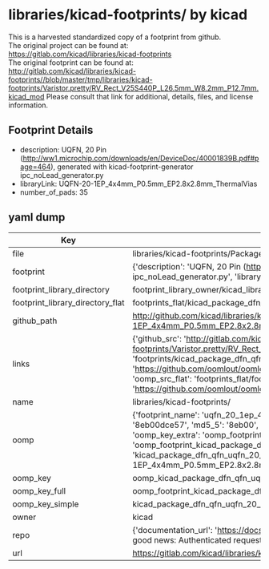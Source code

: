 # libraries/kicad-footprints/ by kicad  
This is a harvested standardized copy of a footprint from github.  
The original project can be found at:  
https://gitlab.com/kicad/libraries/kicad-footprints  
The original footprint can be found at:
http://gitlab.com/kicad/libraries/kicad-footprints//blob/master/tmp/libraries/kicad-footprints/Varistor.pretty/RV_Rect_V25S440P_L26.5mm_W8.2mm_P12.7mm.kicad_mod
Please consult that link for additional, details, files, and license information.  
## Footprint Details
* description: UQFN, 20 Pin (http://ww1.microchip.com/downloads/en/DeviceDoc/40001839B.pdf#page=464), generated with kicad-footprint-generator ipc_noLead_generator.py  
* libraryLink: UQFN-20-1EP_4x4mm_P0.5mm_EP2.8x2.8mm_ThermalVias  
* number_of_pads: 35  
## yaml dump  
| Key | Value |  
| --- | --- |  
| file | libraries/kicad-footprints/Package_DFN_QFN.pretty/UQFN-20-1EP_4x4mm_P0.5mm_EP2.8x2.8mm_ThermalVias.kicad_mod |  
| footprint | {'description': 'UQFN, 20 Pin (http://ww1.microchip.com/downloads/en/DeviceDoc/40001839B.pdf#page=464), generated with kicad-footprint-generator ipc_noLead_generator.py', 'libraryLink': 'UQFN-20-1EP_4x4mm_P0.5mm_EP2.8x2.8mm_ThermalVias', 'number_of_pads': 35} |  
| footprint_library_directory | footprint_library_owner/kicad_libraries/kicad-footprints/ |  
| footprint_library_directory_flat | footprints_flat/kicad_package_dfn_qfn_uqfn_20_1ep_4x4mm_p0_5mm_ep2_8x2_8mm_thermalvias/working |  
| github_path | http://github.com/kicad/libraries/kicad-footprints//blob/master/tmp/libraries/kicad-footprints/Package_DFN_QFN.pretty/UQFN-20-1EP_4x4mm_P0.5mm_EP2.8x2.8mm_ThermalVias.kicad_mod |  
| links | {'github_src': 'http://gitlab.com/kicad/libraries/kicad-footprints//blob/master/tmp/libraries/kicad-footprints/Varistor.pretty/RV_Rect_V25S440P_L26.5mm_W8.2mm_P12.7mm.kicad_mod', 'github_src_repo': 'https://gitlab.com/kicad/libraries/kicad-footprints', 'oomp_bot': 'footprints/kicad_package_dfn_qfn_uqfn_20_1ep_4x4mm_p0_5mm_ep2_8x2_8mm_thermalvias/working', 'oomp_bot_github': 'https://github.com/oomlout/oomlout_oomp_footprint_bot/tree/main/footprints/kicad_package_dfn_qfn_uqfn_20_1ep_4x4mm_p0_5mm_ep2_8x2_8mm_thermalvias/working', 'oomp_src_flat': 'footprints_flat/footprints_flat/kicad_package_dfn_qfn_uqfn_20_1ep_4x4mm_p0_5mm_ep2_8x2_8mm_thermalvias/working', 'oomp_src_flat_github': 'https://github.com/oomlout/oomlout_oomp_footprint_src/tree/main/footprints_flat/kicad_package_dfn_qfn_uqfn_20_1ep_4x4mm_p0_5mm_ep2_8x2_8mm_thermalvias/working'} |  
| name | libraries/kicad-footprints/ |  
| oomp | {'footprint_name': 'uqfn_20_1ep_4x4mm_p0_5mm_ep2_8x2_8mm_thermalvias', 'library_name': 'package_dfn_qfn', 'md5': '8eb00dce57755cec7a80cc18baf6b94a', 'md5_10': '8eb00dce57', 'md5_5': '8eb00', 'md5_6': '8eb00d', 'oomp_key': 'oomp_kicad_package_dfn_qfn_uqfn_20_1ep_4x4mm_p0_5mm_ep2_8x2_8mm_thermalvias', 'oomp_key_extra': 'oomp_footprint_kicad_package_dfn_qfn_uqfn_20_1ep_4x4mm_p0_5mm_ep2_8x2_8mm_thermalvias', 'oomp_key_full': 'oomp_footprint_kicad_package_dfn_qfn_uqfn_20_1ep_4x4mm_p0_5mm_ep2_8x2_8mm_thermalvias_8eb00d', 'oomp_key_simple': 'kicad_package_dfn_qfn_uqfn_20_1ep_4x4mm_p0_5mm_ep2_8x2_8mm_thermalvias', 'original_filename': 'libraries/kicad-footprints/Package_DFN_QFN.pretty/UQFN-20-1EP_4x4mm_P0.5mm_EP2.8x2.8mm_ThermalVias.kicad_mod', 'owner_name': 'kicad'} |  
| oomp_key | oomp_kicad_package_dfn_qfn_uqfn_20_1ep_4x4mm_p0_5mm_ep2_8x2_8mm_thermalvias |  
| oomp_key_full | oomp_footprint_kicad_package_dfn_qfn_uqfn_20_1ep_4x4mm_p0_5mm_ep2_8x2_8mm_thermalvias |  
| oomp_key_simple | kicad_package_dfn_qfn_uqfn_20_1ep_4x4mm_p0_5mm_ep2_8x2_8mm_thermalvias |  
| owner | kicad |  
| repo | {'documentation_url': 'https://docs.github.com/rest/overview/resources-in-the-rest-api#rate-limiting', 'message': "API rate limit exceeded for 84.66.173.59. (But here's the good news: Authenticated requests get a higher rate limit. Check out the documentation for more details.)"} |  
| url | https://gitlab.com/kicad/libraries/kicad-footprints |  

